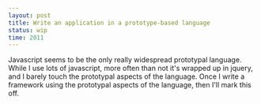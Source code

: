 ```yaml
---
layout: post
title: Write an application in a prototype-based language
status: wip
time: 2011
---
```


Javascript seems to be the only really widespread prototypal
language. While I use lots of javascript, more often than not it's
wrapped up in jquery, and I barely touch the prototypal aspects of the
language. Once I write a framework using the prototypal aspects of the
language, then I'll mark this off.